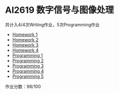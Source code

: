 # AI2619 数字信号与图像处理

共计入4/4次Writing作业，5次Programming作业

- [Homework 1](./Homework%201)
- [Homework 2](./Homework%202)
- [Homework 3](./Homework%203)
- [Homework 4](./Homework%204)
- [Programming 1](./Programming%201)
- [Programming 2](./Programming%202)
- [Programming 3](./Programming%203)
- [Programming 4](./Programming%204)
- [Programming 5](./Programming%205)

作业分数：98/100